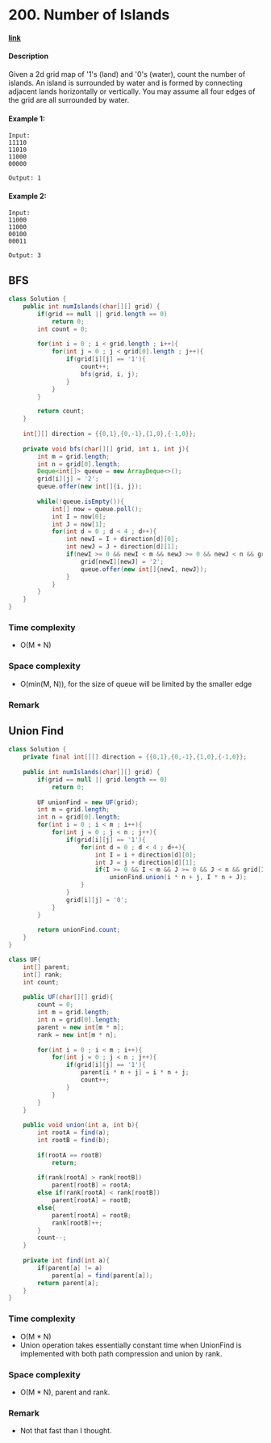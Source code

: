 # 200. Number of Islands

#### [link](https://leetcode.com/problems/number-of-islands/description/) 

#### Description
Given a 2d grid map of '1's (land) and '0's (water), count the number of islands. An island is surrounded by water and is formed by connecting adjacent lands horizontally or vertically. You may assume all four edges of the grid are all surrounded by water.

#### Example 1:
```
Input:
11110
11010
11000
00000

Output: 1
```
#### Example 2:
```
Input:
11000
11000
00100
00011

Output: 3
```

## BFS
```java
class Solution {
    public int numIslands(char[][] grid) {
        if(grid == null || grid.length == 0)
            return 0;
        int count = 0;
        
        for(int i = 0 ; i < grid.length ; i++){
            for(int j = 0 ; j < grid[0].length ; j++){
                if(grid[i][j] == '1'){
                    count++;
                    bfs(grid, i, j);
                }
            }
        }

        return count;
    }
    
    int[][] direction = {{0,1},{0,-1},{1,0},{-1,0}};
    
    private void bfs(char[][] grid, int i, int j){
        int m = grid.length;
        int n = grid[0].length;
        Deque<int[]> queue = new ArrayDeque<>();
        grid[i][j] = '2';
        queue.offer(new int[]{i, j});
        
        while(!queue.isEmpty()){
            int[] now = queue.poll();
            int I = now[0];
            int J = now[1];
            for(int d = 0 ; d < 4 ; d++){
                int newI = I + direction[d][0];
                int newJ = J + direction[d][1];
                if(newI >= 0 && newI < m && newJ >= 0 && newJ < n && grid[newI][newJ] == '1'){
                    grid[newI][newJ] = '2';
                    queue.offer(new int[]{newI, newJ});
                }
            }
        }
    }
}
```

### Time complexity
* O(M * N)
### Space complexity
* O(min(M, N)), for the size of queue will be limited by the smaller edge
### Remark

## Union Find
```java
class Solution {
    private final int[][] direction = {{0,1},{0,-1},{1,0},{-1,0}};
    
    public int numIslands(char[][] grid) {
        if(grid == null || grid.length == 0)
            return 0;
        
        UF unionFind = new UF(grid);
        int m = grid.length;
        int n = grid[0].length;
        for(int i = 0 ; i < m ; i++){
            for(int j = 0 ; j < n ; j++){
                if(grid[i][j] == '1'){
                    for(int d = 0 ; d < 4 ; d++){
                        int I = i + direction[d][0];
                        int J = j + direction[d][1];
                        if(I >= 0 && I < m && J >= 0 && J < n && grid[I][J] == '1')
                            unionFind.union(i * n + j, I * n + J);
                    }
                }
                grid[i][j] = '0';
            }
        }
        
        return unionFind.count;
    }
}

class UF{
    int[] parent;
    int[] rank;
    int count;
    
    public UF(char[][] grid){
        count = 0;
        int m = grid.length;
        int n = grid[0].length;
        parent = new int[m * n];
        rank = new int[m * n];
        
        for(int i = 0 ; i < m ; i++){
            for(int j = 0 ; j < n ; j++){
                if(grid[i][j] == '1'){
                    parent[i * n + j] = i * n + j;
                    count++;
                }
            }
        }
    }
    
    public void union(int a, int b){
        int rootA = find(a);
        int rootB = find(b);
        
        if(rootA == rootB)
            return;
        
        if(rank[rootA] > rank[rootB])
            parent[rootB] = rootA;
        else if(rank[rootA] < rank[rootB])
            parent[rootA] = rootB;
        else{
            parent[rootA] = rootB;
            rank[rootB]++;
        }
        count--;
    }
    
    private int find(int a){
        if(parent[a] != a)
            parent[a] = find(parent[a]);
        return parent[a];
    }
}
```

### Time complexity
* O(M * N)
* Union operation takes essentially constant time when UnionFind is implemented with both path compression and union by rank.
### Space complexity
* O(M * N), parent and rank.
### Remark
* Not that fast than I thought.
